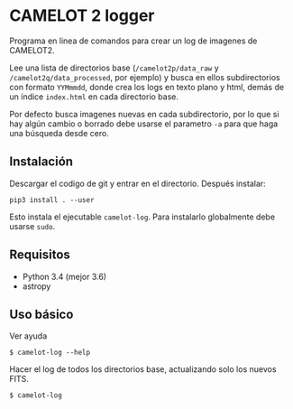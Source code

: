 CAMELOT 2 logger
================

Programa en linea de comandos para crear un log de imagenes de CAMELOT2.

Lee una lista de directorios base (`/camelot2p/data_raw` y `/camelot2q/data_processed`, por ejemplo) y busca en ellos subdirectorios con formato `YYMmmdd`, donde crea los logs en texto plano y html, demás de un índice `index.html` en cada directorio base.

Por defecto busca imagenes nuevas en cada subdirectorio, por lo que si hay algún cambio o borrado debe usarse el parametro `-a` para que haga una búsqueda desde cero.

Instalación
-----------

Descargar el codigo de git y entrar en el directorio. Después instalar:

    pip3 install . --user

Esto instala el ejecutable ``camelot-log``. Para instalarlo globalmente debe usarse `sudo`.


Requisitos
----------

* Python 3.4 (mejor 3.6)
* astropy

Uso básico
----------

Ver ayuda

    $ camelot-log --help

Hacer el log de todos los directorios base, actualizando solo los nuevos FITS.

    $ camelot-log 
